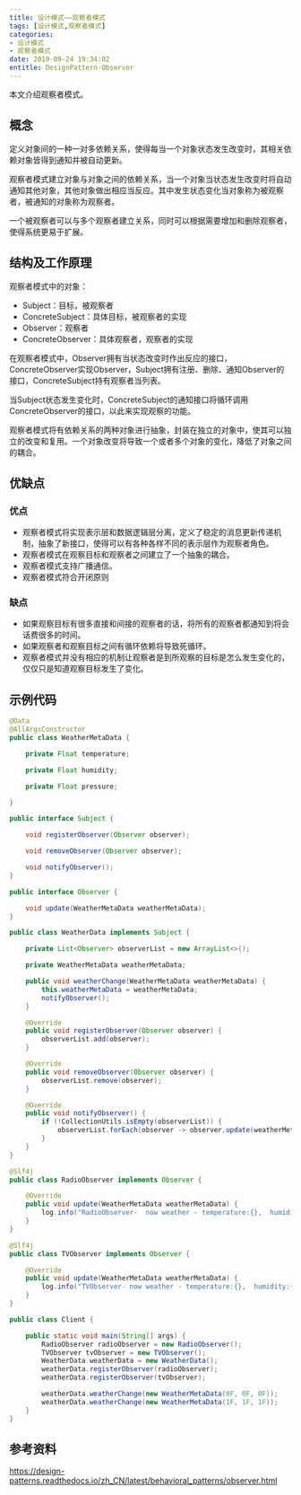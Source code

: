 ```yaml
---
title: 设计模式——观察者模式
tags: [设计模式,观察者模式]
categories:
- 设计模式
- 观察者模式
date: 2019-09-24 19:34:02
entitle: DesignPattern-Observer
---
```


本文介绍观察者模式。

<!--more-->

## 概念

定义对象间的一种一对多依赖关系，使得每当一个对象状态发生改变时，其相关依赖对象皆得到通知并被自动更新。

观察者模式建立对象与对象之间的依赖关系，当一个对象当状态发生改变时将自动通知其他对象，其他对象做出相应当反应。其中发生状态变化当对象称为被观察者，被通知的对象称为观察者。

一个被观察者可以与多个观察者建立关系，同时可以根据需要增加和删除观察者，使得系统更易于扩展。

## 结构及工作原理

观察者模式中的对象：
* Subject：目标，被观察者
* ConcreteSubject：具体目标，被观察者的实现
* Observer：观察者
* ConcreteObserver：具体观察者，观察者的实现

在观察者模式中，Observer拥有当状态改变时作出反应的接口，ConcreteObserver实现Observer，Subject拥有注册、删除、通知Observer的接口，ConcreteSubject持有观察者当列表。

当Subject状态发生变化时，ConcreteSubject的通知接口将循环调用ConcreteObserver的接口，以此来实现观察的功能。

观察者模式将有依赖关系的两种对象进行抽象，封装在独立的对象中，使其可以独立的改变和复用。一个对象改变将导致一个或者多个对象的变化，降低了对象之间的耦合。


## 优缺点

### 优点

* 观察者模式将实现表示层和数据逻辑层分离，定义了稳定的消息更新传递机制，抽象了新接口，使得可以有各种各样不同的表示层作为观察者角色。
* 观察者模式在观察目标和观察者之间建立了一个抽象的耦合。
* 观察者模式支持广播通信。
* 观察者模式符合开闭原则

### 缺点
* 如果观察目标有很多直接和间接的观察者的话，将所有的观察者都通知到将会话费很多的时间。
* 如果观察者和观察目标之间有循环依赖将导致死循环。
* 观察者模式并没有相应的机制让观察者是到所观察的目标是怎么发生变化的，仅仅只是知道观察目标发生了变化。


## 示例代码



```java
@Data
@AllArgsConstructor
public class WeatherMetaData {

    private Float temperature;

    private Float humidity;

    private Float pressure;

}
```

```java
public interface Subject {

    void registerObserver(Observer observer);

    void removeObserver(Observer observer);

    void notifyObserver();
}
```


```java
public interface Observer {

    void update(WeatherMetaData weatherMetaData);
}
```

```java
public class WeatherData implements Subject {

    private List<Observer> observerList = new ArrayList<>();

    private WeatherMetaData weatherMetaData;

    public void weatherChange(WeatherMetaData weatherMetaData) {
        this.weatherMetaData = weatherMetaData;
        notifyObserver();
    }

    @Override
    public void registerObserver(Observer observer) {
        observerList.add(observer);
    }

    @Override
    public void removeObserver(Observer observer) {
        observerList.remove(observer);
    }

    @Override
    public void notifyObserver() {
        if (!CollectionUtils.isEmpty(observerList)) {
            observerList.forEach(observer -> observer.update(weatherMetaData));
        }
    }
}

```

```java
@Slf4j
public class RadioObserver implements Observer {

    @Override
    public void update(WeatherMetaData weatherMetaData) {
        log.info("RadioObserver-  now weather - temperature:{},  humidity:{} , pressure:{}", weatherMetaData.getTemperature(), weatherMetaData.getHumidity(), weatherMetaData.getPressure());
    }
}
```

```java
@Slf4j
public class TVObserver implements Observer {

    @Override
    public void update(WeatherMetaData weatherMetaData) {
        log.info("TVObserver- now weather - temperature:{},  humidity:{} , pressure:{}", weatherMetaData.getTemperature(), weatherMetaData.getHumidity(), weatherMetaData.getPressure());
    }
}
```

```java
public class Client {

    public static void main(String[] args) {
        RadioObserver radioObserver = new RadioObserver();
        TVObserver tvObserver = new TVObserver();
        WeatherData weatherData = new WeatherData();
        weatherData.registerObserver(radioObserver);
        weatherData.registerObserver(tvObserver);

        weatherData.weatherChange(new WeatherMetaData(0F, 0F, 0F));
        weatherData.weatherChange(new WeatherMetaData(1F, 1F, 1F));
    }
}
```


## 参考资料

<https://design-patterns.readthedocs.io/zh_CN/latest/behavioral_patterns/observer.html>
